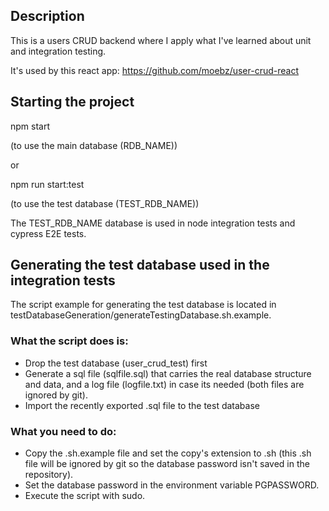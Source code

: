 ## Description

This is a users CRUD backend where I apply what I've learned about unit and integration testing.

It's used by this react app:
https://github.com/moebz/user-crud-react

## Starting the project

npm start

(to use the main database (RDB_NAME))

or

npm run start:test

(to use the test database (TEST_RDB_NAME))

The TEST_RDB_NAME database is used in node integration tests and cypress E2E tests. 

## Generating the test database used in the integration tests

The script example for generating the test database is located in testDatabaseGeneration/generateTestingDatabase.sh.example.

### What the script does is:

- Drop the test database (user_crud_test) first
- Generate a sql file (sqlfile.sql) that carries the real database structure and data, and a log file (logfile.txt) in case its needed (both files are ignored by git).
- Import the recently exported .sql file to the test database

### What you need to do:

- Copy the .sh.example file and set the copy's extension to .sh (this .sh file will be ignored by git so the database password isn't saved in the repository).
- Set the database password in the environment variable PGPASSWORD.
- Execute the script with sudo.

